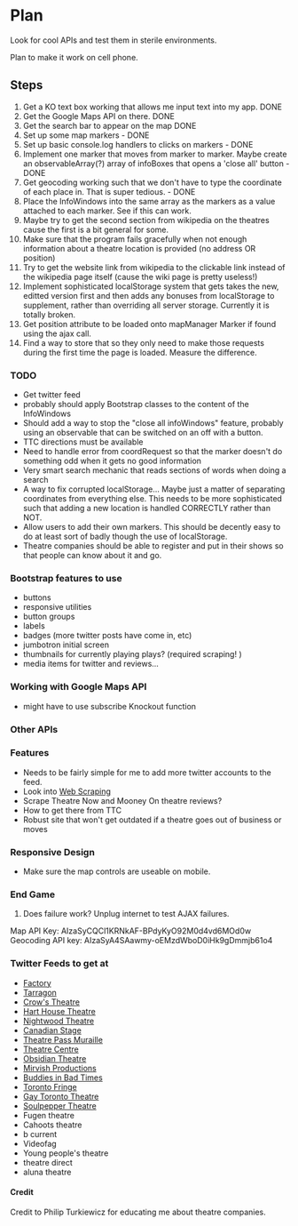 # Plan

Look for cool APIs and test them in sterile environments.

Plan to make it work on cell phone.

## Steps

1. Get a KO text box working that allows me input text into my app. DONE
2. Get the Google Maps API on there. DONE
3. Get the search bar to appear on the map DONE
4. Set up some map markers - DONE
5. Set up basic console.log handlers to clicks on markers - DONE
6. Implement one marker that moves from marker to marker. Maybe create an 
observableArray(?) array of infoBoxes that opens a 'close all' button - DONE
7. Get geocoding working such that we don't have to type the coordinate of each
place in. That is super tedious. - DONE
8. Place the InfoWindows into the same array as the markers as a value attached
to each marker. See if this can work.
9. Maybe try to get the second section from wikipedia on the theatres cause 
the first is a bit general for some.
10. Make sure that the program fails gracefully when not enough information 
about a theatre location is provided (no address OR position)
11. Try to get the website link from wikipedia to the clickable link instead
of the wikipedia page itself (cause the wiki page is pretty useless!)
12. Implement sophisticated localStorage system that gets takes the new, editted
version first and then adds any bonuses from localStorage to supplement, rather
than overriding all server storage. Currently it is totally broken.
13. Get position attribute to be loaded onto mapManager Marker if found using 
the ajax call.
14. Find a way to store that so they only need to make those requests during the
first time the page is loaded. Measure the difference. 

### TODO

* Get twitter feed
* probably should apply Bootstrap classes to the content of the InfoWindows
* Should add a way to stop the "close all infoWindows" feature, probably using 
an observable that can be switched on an off with a button.
* TTC directions must be available
* Need to handle error from coordRequest so that the marker doesn't do something 
odd when it gets no good information
* Very smart search mechanic that reads sections of words when doing a search
* A way to fix corrupted localStorage... Maybe just a matter of separating 
coordinates from everything else. This needs to be more sophisticated such that 
adding a new location is handled CORRECTLY rather than NOT.
* Allow users to add their own markers. This should be decently easy to do at 
least sort of badly though the use of localStorage.
* Theatre companies should be able to register and put in their shows so that 
people can know about it and go.

### Bootstrap features to use

* buttons
* responsive utilities
* button groups
* labels
* badges (more twitter posts have come in, etc)
* jumbotron initial screen
* thumbnails for currently playing plays? (required scraping! )
* media items for twitter and reviews...

### Working with Google Maps API

* might have to use subscribe Knockout function

### Other APIs

### Features

* Needs to be fairly simple for me to add more twitter accounts to the feed.
* Look into [Web Scraping](https://blog.hartleybrody.com/web-scraping/)
* Scrape Theatre Now and Mooney On theatre reviews?
* How to get there from TTC
* Robust site that won't get outdated if a theatre goes out of business or moves

### Responsive Design

* Make sure the map controls are useable on mobile.

### End Game

1. Does failure work? Unplug internet to test AJAX failures.

Map API Key: AIzaSyCQCl1KRNkAF-BPdyKyO92M0d4vd6MOd0w
Geocoding API key: AIzaSyA4SAawmy-oEMzdWboD0iHk9gDmmjb61o4


### Twitter Feeds to get at

* [Factory](https://twitter.com/factorytoronto)
* [Tarragon](https://twitter.com/tarragontheatre)
* [Crow's Theatre](https://twitter.com/crowstheatre?lang=en)
* [Hart House Theatre](https://twitter.com/hhtheatre)
* [Nightwood Theatre](https://twitter.com/nightwoodtheat?lang=en)
* [Canadian Stage](https://twitter.com/canadianstage)
* [Theatre Pass Muraille](https://twitter.com/beyondwallstpm)
* [Theatre Centre](https://twitter.com/theatrecentre)
* [Obsidian Theatre](https://twitter.com/obsidiantheatre)
* [Mirvish Productions](https://twitter.com/mirvish?lang=en)
* [Buddies in Bad Times](https://twitter.com/yyzbuddies)
* [Toronto Fringe](https://twitter.com/toronto_fringe)
* [Gay Toronto Theatre](https://twitter.com/gaytheatreyyz)
* [Soulpepper Theatre](https://twitter.com/soulpepper)
* Fugen theatre
* Cahoots theatre
* b current
* Videofag
* Young people's theatre
* theatre direct
* aluna theatre

#### Credit

Credit to Philip Turkiewicz for educating me about theatre companies.
